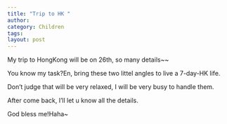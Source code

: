 ```yaml
---
title: "Trip to HK "
author:
category: Children
tags: 
layout: post
---
```

My trip to HongKong will be on 26th, so many details~~

You know my task?En, bring these two littel angles to live a 7-day-HK life.

Don’t judge that will be very relaxed, I will be very busy to handle them.

After come back, I’ll let  u know all the details.

God bless me!Haha~

